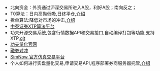 - 北向资金：外资通过沪深交易所进入A股，利好A股；南向反之；
- T0算法：日内高抛低吸,日终平仓,[介绍](https://zhuanlan.zhihu.com/p/445140946)
- 拆单算法:降低对市场的冲击,[介绍](https://zhuanlan.zhihu.com/p/445140946)
- [中泰证券XTP算法平台](https://xtp.zts.com.cn/dl/document/%E7%AE%97%E6%B3%95%E5%B9%B3%E5%8F%B0%E5%AE%98%E6%96%B9%E4%BB%8B%E7%BB%8D%20v5.1.pdf)
- 功夫开源交易系统,包含行情数据API和交易接口,自动编译打包等功能,支持XTP,[git](https://docs.libkungfu.cc/latest/05-api.html)
- [功夫量化官网](https://www.kungfu-trader.com/)
- [融券对冲](https://zhuanlan.zhihu.com/p/622550153)
- [SimNow 官方仿真交易平台](https://www.shfe.com.cn/bourseService/indexopt/index/research/911340181.html)
- 个人如何进行实盘量化交易,申请交易API,程序部署券商服务器托管,[介绍](https://www.zhihu.com/question/31052274)
